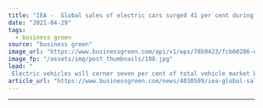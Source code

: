 ```yaml
---
title: "IEA -  Global sales of electric cars surged 41 per cent during pandemic year"
date: "2021-04-29"
tags: 
  - business green
source: "business green"
image_url: "https://www.businessgreen.com/api/v1/wps/78b9423/fcb60286-ef99-4258-a0cf-a748959d8ccb/2/iStock-1182744070-185x114.jpg"
image_fp: "/assets/img/post_thumbnails/108.jpg"
lead: "
 Electric vehicles will corner seven per cent of total vehicle market by 2030 as climate regulation abounds and automakers expand their electric ranges, according to IEA ..."
article_url: "https://www.businessgreen.com/news/4030599/iea-global-sales-electric-cars-surged-41-cent-pandemic"
---
```


---
